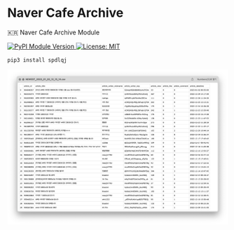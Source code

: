 # Naver Cafe Archive

🇰🇷 Naver Cafe Archive Module

<a href="https://pypi.org/project/spdlqj/">
  <img alt="PyPI Module Version" src="https://img.shields.io/pypi/v/spdlqj?style=for-the-badge&labelColor=000" />
</a>
<a href="https://opensource.org/licenses/MIT">
    <img alt="License: MIT" src="https://img.shields.io/badge/License-MIT-brightgreen.svg?style=for-the-badge&labelColor=000" />
</a>

```bash
pip3 install spdlqj
```

<img alt="Result_2" src="https://github.com/kitae0522/Naver-Cafe-Archive/blob/main/docs/result_2.png" />
